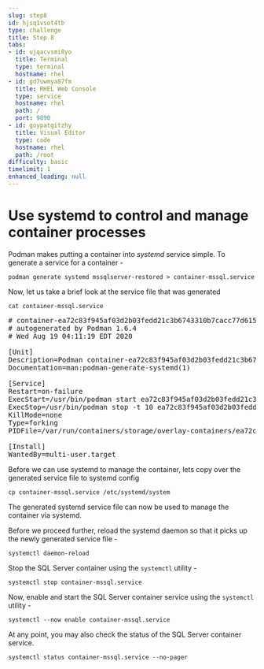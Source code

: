 ```yaml
---
slug: step8
id: hjsq1vsot4tb
type: challenge
title: Step 8
tabs:
- id: ujqacvsmi8yo
  title: Terminal
  type: terminal
  hostname: rhel
- id: gd7uwmya87fm
  title: RHEL Web Console
  type: service
  hostname: rhel
  path: /
  port: 9090
- id: goypatgitzhy
  title: Visual Editor
  type: code
  hostname: rhel
  path: /root
difficulty: basic
timelimit: 1
enhanced_loading: null
---
```

# Use systemd to control and manage container processes

Podman makes putting a container into *systemd* service simple. To generate a service for a container -

```
podman generate systemd mssqlserver-restored > container-mssql.service
```

Now, let us take a brief look at the service file that was generated

```
cat container-mssql.service
```

<pre class="file">
# container-ea72c83f945af03d2b03fedd21c3b6743310b7cacc77d6152f453c37cc8cf56c.service
# autogenerated by Podman 1.6.4
# Wed Aug 19 04:11:19 EDT 2020

[Unit]
Description=Podman container-ea72c83f945af03d2b03fedd21c3b6743310b7cacc77d6152f453c37cc8cf56c.service
Documentation=man:podman-generate-systemd(1)

[Service]
Restart=on-failure
ExecStart=/usr/bin/podman start ea72c83f945af03d2b03fedd21c3b6743310b7cacc77d6152f453c37cc8cf56c
ExecStop=/usr/bin/podman stop -t 10 ea72c83f945af03d2b03fedd21c3b6743310b7cacc77d6152f453c37cc8cf56c
KillMode=none
Type=forking
PIDFile=/var/run/containers/storage/overlay-containers/ea72c83f945af03d2b03fedd21c3b6743310b7cacc77d6152f453c37cc8cf56c/userdata/conmon.pid

[Install]
WantedBy=multi-user.target
</pre>

Before we can use systemd to manage the container, lets copy over the generated service file to systemd config

```
cp container-mssql.service /etc/systemd/system
```

The generated systemd service file can now be used to manage the container via systemd.

Before we proceed further, reload the systemd daemon so that it picks up the newly generated service file -

```
systemctl daemon-reload
```

Stop the SQL Server container using the `systemctl` utility -

```
systemctl stop container-mssql.service
```

Now, enable and start the SQL Server container service using the `systemctl` utility -

```
systemctl --now enable container-mssql.service
```

At any point, you may also check the status of the SQL Server container service.

```
systemctl status container-mssql.service --no-pager
```
